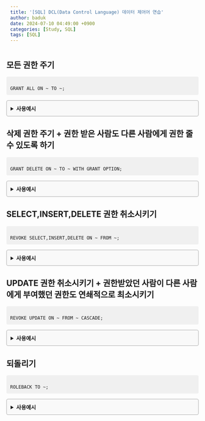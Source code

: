 ```yaml
---
title: '[SQL] DCL(Data Control Language) 데이터 제어어 연습'
author: baduk
date: 2024-07-10 04:49:00 +0900
categories: [Study, SQL]
tags: [SQL]
---
```

<head>
    <meta charset="UTF-8">
    <meta name="viewport" content="width=device-width, initial-scale=1.0">
    <title>Styled Details</title>
    <style>
        details {
            border: 1px solid #aaa;
            border-radius: 4px;
            padding: 10px;
            background-color: #f9f9f9;
        }
        details[open] {
            background-color: #e6e6e6;
        }
        summary {
            font-weight: bold;
            cursor: pointer;
        }
        pre {
            background-color: #f0f0f0;
            padding: 10px;
            border-radius: 4px;
        }
    </style>
</head>

## 모든 권한 주기
<pre><code class="language-sql">
GRANT ALL ON ~ TO ~;
</code></pre>
<details>
    <summary>사용예시</summary>
<!-- summary 아래 한칸 공백 두고 내용 삽입 -->
<pre><code class="language-sql">
GRANT ALL ON 학생 TO 김하늘;
</code></pre>
</details>

## 삭제 권한 주기 + 권한 받은 사람도 다른 사람에게 권한 줄 수 있도록 하기
<pre><code class="language-sql">
GRANT DELETE ON ~ TO ~ WITH GRANT OPTION;
</code></pre>
<details>
    <summary>사용예시</summary>
<!-- summary 아래 한칸 공백 두고 내용 삽입 -->
<pre><code class="language-sql">
GRANT DELETE ON 강좌 TO 김하늘 WITH GRANT OPTION;
</code></pre>
</details>

## SELECT,INSERT,DELETE 권한 취소시키기
<pre><code class="language-sql">
REVOKE SELECT,INSERT,DELETE ON ~ FROM ~;
</code></pre>
<details>
    <summary>사용예시</summary>
<!-- summary 아래 한칸 공백 두고 내용 삽입 -->
<pre><code class="language-sql">
REVOKE SELECT,INSERT,DELETE ON 교수 FROM 임꺽정;
</code></pre>
</details>

## UPDATE 권한 취소시키기 + 권한받았던 사람이 다른 사람에게 부여했던 권한도 연쇄적으로 최소시키기
<pre><code class="language-sql">
REVOKE UPDATE ON ~ FROM ~ CASCADE;
</code></pre>
<details>
    <summary>사용예시</summary>
<!-- summary 아래 한칸 공백 두고 내용 삽입 -->
<pre><code class="language-sql">
REVOKE UPDATE ON 수강 FROM 임꺽정 CASCADE;
</code></pre>
참고!
임꺽정이 다른 사람에게 UPDATE를 부여할 수 있는 권한을 취소하고 싶을 때,
<pre><code class="language-sql">
REVOKE GRANT OPTION FOR UPDATE FROM 임꺽정;
</code></pre>를 하면 된다. 하지만 임꺽정의 UPDATE 권한을 취소하면 어차피 자동적으로 임꺽정이 다른 사람에게 UPDATE를 부여할 권한이 없어진다.
</details>

## 되돌리기
<pre><code class="language-sql">
ROLEBACK TO ~;
</code></pre>
<details>
    <summary>사용예시</summary>
<!-- summary 아래 한칸 공백 두고 내용 삽입 -->
<pre><code class="language-sql">
ROLEBACK TO P1;
</code></pre>
참고!
P1은 SAVEPOINT이고 만약 SAVEPOINT 없이 그냥 아래와 같이 입력하면
<pre><code class="language-sql">
ROLEBACK;
</code></pre>
COMMIT하지 않은 것은 모두 취소해서 이전 상태로 되돌린다.
</details>


